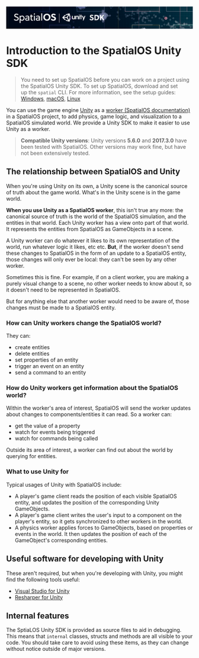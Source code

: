 ![SpatialOS Unity SDK documentation](assets/unity-sdk-header.png)

# Introduction to the SpatialOS Unity SDK

> You need to set up SpatialOS before you can work on a project using the SpatialOS Unity SDK. To set up SpatialOS, download and set  
up the `spatial` CLI.  For more information, see the setup guides:
[Windows](get-started/setup/win.md),
[macOS](get-started/setup/mac.md),
[Linux](get-started/setup/linux.md)

You can use the game engine [Unity](https://unity3d.com/) as a [worker (SpatialOS documentation)](https://docs.improbable.io/reference/13.0/shared/glossary#worker)
in a SpatialOS project, to add physics, game logic, and visualization to a SpatialOS simulated world. We provide a
Unity SDK to make it easier to use Unity as a worker.

> **Compatible Unity versions**: Unity versions **5.6.0** and **2017.3.0** have been tested with SpatialOS. Other versions may work fine, but have not been extensively tested.

## The relationship between SpatialOS and Unity

When you're using Unity on its own, a Unity scene is the canonical source of truth about the game world. What's in the
Unity scene is in the game world.

**When you use Unity as a SpatialOS worker**, this isn't true any more: the canonical source of truth is the world of
the SpatialOS simulation, and the entities in that world. Each Unity worker has a view onto part of that world. It
represents the entities from SpatialOS as GameObjects in a scene.

A Unity worker can do whatever it likes to its own representation of the world, run whatever logic it likes, etc etc. **But**,
if the worker doesn't send these changes to SpatialOS in the form of an update to a SpatialOS entity, those changes will only
ever be local: they can't be seen by any other worker.

Sometimes this is fine. For example, if on a client worker, you are making a purely visual change to a scene, no other
worker needs to know about it, so it doesn't need to be represented in SpatialOS.

But for anything else that another worker would need to be aware of, those changes must be made
to a SpatialOS entity.

### How can Unity workers change the SpatialOS world?

They can:

* create entities
* delete entities
* set properties of an entity
* trigger an event on an entity
* send a command to an entity

### How do Unity workers get information about the SpatialOS world?

Within the worker's area of interest, SpatialOS will send the worker updates about changes to
components/entities it can read. So a worker can:

* get the value of a property
* watch for events being triggered
* watch for commands being called

Outside its area of interest, a worker can find out about the world by querying for entities.

### What to use Unity for

Typical usages of Unity with SpatialOS include:

* A player's game client reads the position of each visible SpatialOS entity, and updates the position of
   the corresponding Unity GameObjects.
* A player's game client writes the user's input to a component on the player's entity, so it gets synchronized
    to other workers in the world.
* A physics worker applies forces to GameObjects, based on properties or events in the world. It then updates
    the position of each of the GameObject's corresponding entities.

## Useful software for developing with Unity

These aren't required, but when you're developing with Unity, you might find the following tools useful:

* [Visual Studio for Unity](https://www.visualstudio.com/en-us/features/unitytools-vs.aspx)
* [Resharper for Unity](https://github.com/JetBrains/resharper-unity)

## Internal features

The SptiaLOS Unity SDK is provided as source files to aid in debugging.
This means that `internal` classes, structs and methods are all visible to your code.
You should take care to avoid using these items, as they can change without notice outside of major versions.
